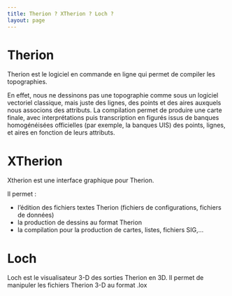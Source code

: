 ```yaml
---
title: Therion ? XTherion ? Loch ?
layout: page
---
```


# Therion

Therion est le logiciel en commande en ligne qui permet de compiler les topographies.

En effet, nous ne dessinons pas une topographie comme sous un logiciel vectoriel classique, mais juste des lignes, des points et des aires auxquels nous associons des attributs. La compilation permet de produire une carte finale, avec interprétations puis transcription en figurés issus de banques homogénéisées officielles (par exemple, la banques UIS) des points, lignes, et aires en fonction de leurs attributs.

# XTherion

Xtherion est une interface graphique pour Therion.

Il permet :

- l’édition des fichiers textes Therion (fichiers de configurations, fichiers de données)
- la production de dessins au format Therion
- la compilation pour la production de cartes, listes, fichiers SIG,…

# Loch

Loch est le visualisateur 3-D des sorties Therion en 3D. Il permet de manipuler les fichiers Therion 3-D au format .lox

